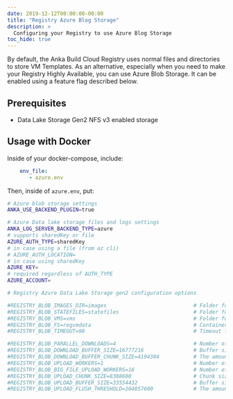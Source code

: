 ```yaml
---
date: 2019-12-12T00:00:00-00:00
title: "Registry Azure Blog Storage"
description: >
  Configuring your Registry to use Azure Blog Storage
toc_hide: true
---
```


By default, the Anka Build Cloud Registry uses normal files and directories to store VM Templates. As an alternative, especially when you need to make your Registry Highly Available, you can use Azure Blob Storage. It can be enabled using a feature flag described below.

## Prerequisites

- Data Lake Storage Gen2 NFS v3 enabled storage


## Usage with Docker

Inside of your docker-compose, include:

```yaml
    env_file:
       - azure.env
```

Then, inside of `azure.env`, put:

```bash
# Azure blob storage settings
ANKA_USE_BACKEND_PLUGIN=true

# Azure Data lake storage files and logs settings
ANKA_LOG_SERVER_BACKEND_TYPE=azure
# supports sharedKey or file
AZURE_AUTH_TYPE=sharedKey
# in case using a file (from az cli)
# AZURE_AUTH_LOCATION=
# in case using sharedKey
AZURE_KEY=
# required regardless of AUTH_TYPE
AZURE_ACCOUNT=

# Registry Azure Data Lake Storage gen2 configuration options

#REGISTRY_BLOB_IMAGES_DIR=images                            # Folder for storing images
#REGISTRY_BLOB_STATEFILES=statefiles                        # Folder for storing state files
#REGISTRY_BLOB_VMS=vms                                      # Folder for storing VM files 
#REGISTRY_BLOB_FS=regvmdata                                 # Container name for storing all data
#REGISTRY_BLOB_TIMEOUT=90                                   # Timeout for communicating with ADLS in seconds

#REGISTRY_BLOB_PARALLEL_DOWNLOADS=4                         # Number of goroutines to download in parallel from ADLS (bytes)
#REGISTRY_BLOB_DOWNLOAD_BUFFER_SIZE=16777216                # Buffer size for downloading from ADLS (bytes)
#REGISTRY_BLOB_DOWNLOAD_BUFFER_CHUNK_SIZE=4194304           # The amount every routine downloads (bytes)
#REGISTRY_BLOB_UPLOAD_WORKERS=1                             # Number of workers to upload small files
#REGISTRY_BLOB_BIG_FILE_UPLOAD_WORKERS=16                   # Number of workers to upload big files 
#REGISTRY_BLOB_UPLOAD_CHUNK_SIZE=8388608                    # Chunk size for uploading to ADLS
#REGISTRY_BLOB_UPLOAD_BUFFER_SIZE=33554432                  # Buffer size for upload to ADLS
#REGISTRY_BLOB_UPLOAD_FLUSH_THRESHOLD=104857600             # The amount of bytes written to flush

```
